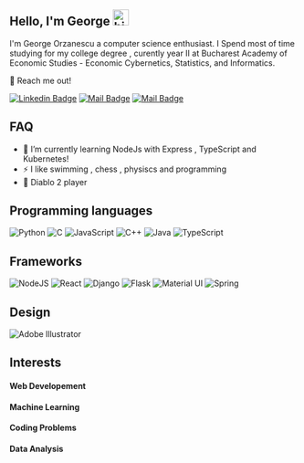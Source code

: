 ## Hello, I'm George <img src="https://user-images.githubusercontent.com/1303154/88677602-1635ba80-d120-11ea-84d8-d263ba5fc3c0.gif" width="28px" alt="hi">

I'm George Orzanescu a computer science enthusiast. I Spend most of time studying for my college degree , curently year II at Bucharest Academy of Economic Studies - Economic Cybernetics, Statistics, and Informatics.

:email: Reach me out!

[![Linkedin Badge](https://img.shields.io/badge/-George-0e76a8?style=flat&labelColor=0e76a8&logo=linkedin&logoColor=white)](https://www.linkedin.com/in/george-orzanescu-551654202/) [![Mail Badge](https://img.shields.io/badge/-@nea.apricot-e84393?style=flat&labelColor=e84393&logo=instagram&logoColor=white)](https://www.instagram.com/nea.apricot/) [![Mail Badge](https://img.shields.io/badge/-g.asro-c0392b?style=flat&labelColor=c0392b&logo=gmail&logoColor=white)](mailto:george.asro@gmail.com)


## FAQ

- 🔭 I’m currently learning NodeJs with Express , TypeScript and Kubernetes!
- ⚡ I like swimming , chess , physiscs and programming
- 🤘 Diablo 2 player

## Programming languages

<img alt="Python" src="https://img.shields.io/badge/python%20-%2314354C.svg?&style=for-the-badge&logo=python&logoColor=white"/> <img alt="C" src="https://img.shields.io/badge/c%20-%2300599C.svg?&style=for-the-badge&logo=c&logoColor=white"/> <img alt="JavaScript" src="https://img.shields.io/badge/javascript%20-%23323330.svg?&style=for-the-badge&logo=javascript&logoColor=%23F7DF1E"/> ![C++](https://img.shields.io/badge/c++-%2300599C.svg?style=for-the-badge&logo=c%2B%2B&logoColor=white) ![Java](https://img.shields.io/badge/java-%23ED8B00.svg?style=for-the-badge&logo=java&logoColor=white) ![TypeScript](https://img.shields.io/badge/typescript-%23007ACC.svg?style=for-the-badge&logo=typescript&logoColor=white)

## Frameworks

![NodeJS](https://img.shields.io/badge/node.js-6DA55F?style=for-the-badge&logo=node.js&logoColor=white) <img alt="React" src="https://img.shields.io/badge/react%20-%2320232a.svg?&style=for-the-badge&logo=react&logoColor=%2361DAFB"/> <img alt="Django" src="https://img.shields.io/badge/django%20-%23092E20.svg?&style=for-the-badge&logo=django&logoColor=white"/> <img alt="Flask" src="https://img.shields.io/badge/flask%20-%23000.svg?&style=for-the-badge&logo=flask&logoColor=white"/> <img alt="Material UI" src="https://img.shields.io/badge/materialui-%230081CB.svg?style=for-the-badge&logo=material-ui&logoColor=white"/> ![Spring](https://img.shields.io/badge/spring-%236DB33F.svg?style=for-the-badge&logo=spring&logoColor=white)

## Design 

<img alt="Adobe Illustrator" src="https://img.shields.io/badge/adobe%20illustrator%20-%23FF9A00.svg?&style=for-the-badge&logo=adobe%20illustrator&logoColor=white"/>

## Interests

#### Web Developement 
#### Machine Learning
#### Coding Problems
#### Data Analysis
